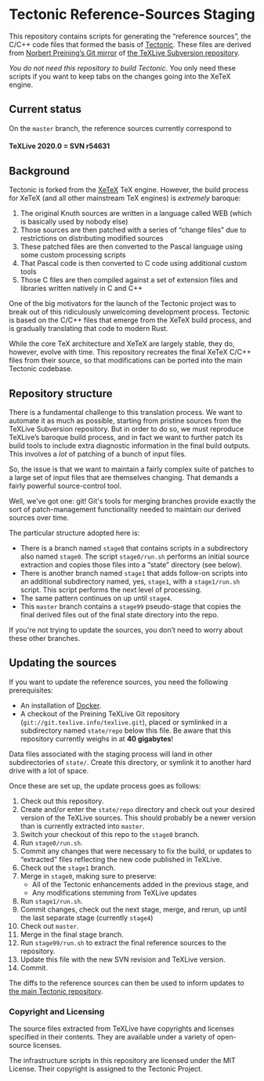 # Tectonic Reference-Sources Staging

This repository contains scripts for generating the “reference sources”, the
C/C++ code files that formed the basis of
[Tectonic](https://tectonic-typesetting.github.io). These files are derived from
[Norbert Preining’s Git mirror](http://git.texlive.info/texlive/) of [the
TeXLive Subversion repository](http://tug.org/svn/texlive/).

*You do not need this repository to build Tectonic.* You only need these scripts
if you want to keep tabs on the changes going into the XeTeX engine.


## Current status

On the `master` branch, the reference sources currently correspond to

#### TeXLive 2020.0 = SVN r54631


## Background

Tectonic is forked from the [XeTeX] TeX engine. However, the build process for
XeTeX (and all other mainstream TeX engines) is *extremely* baroque:

[XeTeX]: https://www.tug.org/xetex/

1. The original Knuth sources are written in a language called WEB (which is
   basically used by nobody else)
1. Those sources are then patched with a series of “change files” due to
   restrictions on distributing modified sources
1. These patched files are then converted to the Pascal language using some
   custom processing scripts
1. That Pascal code is then converted to C code using additional custom tools
1. Those C files are then compiled against a set of extension files and
   libraries written natively in C and C++

One of the big motivators for the launch of the Tectonic project was to break
out of this ridiculously unwelcoming development process. Tectonic is based on
the C/C++ files that emerge from the XeTeX build process, and is gradually
translating that code to modern Rust.

While the core TeX architecture and XeTeX are largely stable, they do, however,
evolve with time. This repository recreates the final XeTeX C/C++ files from
their source, so that modifications can be ported into the main Tectonic
codebase.


## Repository structure

There is a fundamental challenge to this translation process. We want to
automate it as much as possible, starting from pristine sources from the TeXLive
Subversion repository. But in order to do so, we must reproduce TeXLive’s
baroque build process, and in fact we want to further patch its build tools to
include extra diagnostic information in the final build outputs. This involves a
*lot* of patching of a bunch of input files.

So, the issue is that we want to maintain a fairly complex suite of patches to a
large set of input files that are themselves changing. That demands a fairly
powerful source-control tool.

Well, we've got one: git! Git's tools for merging branches provide exactly the
sort of patch-management functionality needed to maintain our derived sources
over time.

The particular structure adopted here is:

- There is a branch named `stage0` that contains scripts in a subdirectory also
  named `stage0`. The script `stage0/run.sh` performs an initial source
  extraction and copies those files into a “state” directory (see below).
- There is another branch named `stage1` that adds follow-on scripts into an
  additional subdirectory named, yes, `stage1`, with a `stage1/run.sh` script.
  This script performs the next level of processing.
- The same pattern continues on up until `stage4`.
- This `master` branch contains a `stage99` pseudo-stage that copies the final
  derived files out of the final state directory into the repo.

If you're not trying to update the sources, you don’t need to worry about these
other branches.


## Updating the sources

If you want to update the reference sources, you need the following prerequisites:

- An installation of [Docker](https://www.docker.com/).
- A checkout of the Preining TeXLive Git repository
  (`git://git.texlive.info/texlive.git`), placed or symlinked in a subdirectory
  named `state/repo` below this file. Be aware that this repository currently
  weighs in at **40 gigabytes**!

Data files associated with the staging process will land in other subdirectories
of `state/`. Create this directory, or symlink it to another hard drive with a
lot of space.

Once these are set up, the update process goes as follows:

1. Check out this repository.
1. Create and/or enter the `state/repo` directory and check out your desired
   version of the TeXLive sources. This should probably be a newer version than
   is currently extracted into `master`.
1. Switch your checkout of this repo to the `stage0` branch.
1. Run `stage0/run.sh`.
1. Commit any changes that were necessary to fix the build, or updates to
   “extracted” files reflecting the new code published in TeXLive.
1. Check out the `stage1` branch.
1. Merge in `stage0`, making sure to preserve:
   - All of the Tectonic enhancements added in the previous stage, and
   - Any modifications stemming from TeXLive updates
1. Run `stage1/run.sh`.
1. Commit changes, check out the next stage, merge, and rerun, up until the
   last separate stage (currently `stage4`)
1. Check out `master`.
1. Merge in the final stage branch.
1. Run `stage99/run.sh` to extract the final reference sources to the repository.
1. Update this file with the new SVN revision and TeXLive version.
1. Commit.

The diffs to the reference sources can then be used to inform updates to [the
main Tectonic repository][tt-main].

[tt-main]: https://github.com/tectonic-typesetting/tectonic


### Copyright and Licensing

The source files extracted from TeXLive have copyrights and licenses specified
in their contents. They are available under a variety of open-source licenses.

The infrastructure scripts in this repository are licensed under the MIT
License. Their copyright is assigned to the Tectonic Project.

